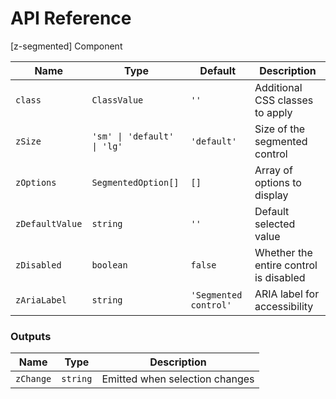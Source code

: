 # API Reference

[z-segmented] Component

| Name            | Type                        | Default               | Description                            |
| --------------- | --------------------------- | --------------------- | -------------------------------------- |
| `class`         | `ClassValue`                | `''`                  | Additional CSS classes to apply        |
| `zSize`         | `'sm' \| 'default' \| 'lg'` | `'default'`           | Size of the segmented control          |
| `zOptions`      | `SegmentedOption[]`         | `[]`                  | Array of options to display            |
| `zDefaultValue` | `string`                    | `''`                  | Default selected value                 |
| `zDisabled`     | `boolean`                   | `false`               | Whether the entire control is disabled |
| `zAriaLabel`    | `string`                    | `'Segmented control'` | ARIA label for accessibility           |

### Outputs

| Name      | Type     | Description                    |
| --------- | -------- | ------------------------------ |
| `zChange` | `string` | Emitted when selection changes |
